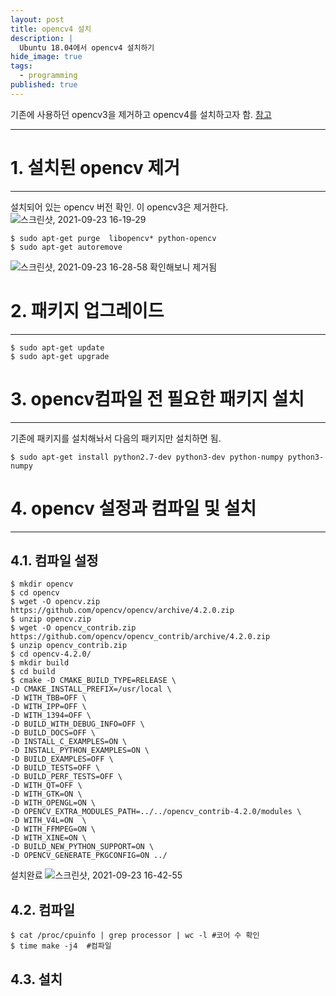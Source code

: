 ```yaml
---
layout: post
title: opencv4 설치
description: |
  Ubuntu 18.04에서 opencv4 설치하기
hide_image: true
tags:
  - programming
published: true
---
```


기존에 사용하던 opencv3을 제거하고 opencv4를 설치하고자 함.
[참고](https://webnautes.tistory.com/1186)
* * *


# 1. 설치된 opencv 제거
* * *
설치되어 있는 opencv 버전 확인. 이 opencv3은 제거한다.
![스크린샷, 2021-09-23 16-19-29](https://user-images.githubusercontent.com/69246778/134469420-a1b47b3b-5220-4524-829d-d8f64f048a28.png)


```
$ sudo apt-get purge  libopencv* python-opencv
$ sudo apt-get autoremove
```

![스크린샷, 2021-09-23 16-28-58](https://user-images.githubusercontent.com/69246778/134469425-f5b15ce4-e19b-47fa-9e19-f689f425a487.png)
확인해보니 제거됨

# 2. 패키지 업그레이드
* * *
```
$ sudo apt-get update
$ sudo apt-get upgrade
```


# 3. opencv컴파일 전 필요한 패키지 설치
* * *
기존에 패키지를 설치해놔서 다음의 패키지만 설치하면 됨.
```
$ sudo apt-get install python2.7-dev python3-dev python-numpy python3-numpy
```


# 4. opencv 설정과 컴파일 및 설치
* * *
## 4.1. 컴파일 설정
```
$ mkdir opencv
$ cd opencv
$ wget -O opencv.zip https://github.com/opencv/opencv/archive/4.2.0.zip
$ unzip opencv.zip
$ wget -O opencv_contrib.zip https://github.com/opencv/opencv_contrib/archive/4.2.0.zip
$ unzip opencv_contrib.zip
$ cd opencv-4.2.0/
$ mkdir build
$ cd build
$ cmake -D CMAKE_BUILD_TYPE=RELEASE \
-D CMAKE_INSTALL_PREFIX=/usr/local \
-D WITH_TBB=OFF \
-D WITH_IPP=OFF \
-D WITH_1394=OFF \
-D BUILD_WITH_DEBUG_INFO=OFF \
-D BUILD_DOCS=OFF \
-D INSTALL_C_EXAMPLES=ON \
-D INSTALL_PYTHON_EXAMPLES=ON \
-D BUILD_EXAMPLES=OFF \
-D BUILD_TESTS=OFF \
-D BUILD_PERF_TESTS=OFF \
-D WITH_QT=OFF \
-D WITH_GTK=ON \
-D WITH_OPENGL=ON \
-D OPENCV_EXTRA_MODULES_PATH=../../opencv_contrib-4.2.0/modules \
-D WITH_V4L=ON  \
-D WITH_FFMPEG=ON \
-D WITH_XINE=ON \
-D BUILD_NEW_PYTHON_SUPPORT=ON \
-D OPENCV_GENERATE_PKGCONFIG=ON ../
```
   
설치완료
![스크린샷, 2021-09-23 16-42-55](https://user-images.githubusercontent.com/69246778/134471008-8bf2d458-346a-4ef2-b7cb-b3ff52b1e9ec.png)

## 4.2. 컴파일
```
$ cat /proc/cpuinfo | grep processor | wc -l #코어 수 확인
$ time make -j4  #컴파일
```

## 4.3. 설치


